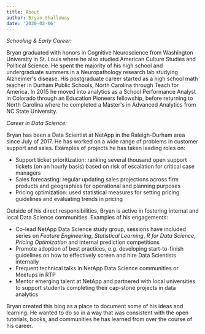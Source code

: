 ```yaml
---
title: About
author: Bryan Shalloway
date: '2020-02-06'
---
```


*Schooling & Early Career:*

Bryan graduated with honors in Cognitive Neuroscience from Washington University in St. Louis where he also studied American Culture Studies and Political Science. He spent the majority of his high school and undergraduate summers in a Neuropathology research lab studying Alzheimer's disease. His postgraduate career started as a high school math teacher in Durham Public Schools, North Carolina through Teach for America. In 2015 he moved into analytics as a School Performance Analyst in Colorado through an Education Pioneers fellowship, before returning to North Carolina where he completed a Master's in Advanced Analytics from NC State University. 

*Career in Data Science:*

Bryan has been a Data Scientist at NetApp in the Raleigh-Durham area since July of 2017. He has worked on a wide range of problems in customer support and sales. Examples of projects he has taken leading roles on:

* Support ticket prioritization: ranking several thousand open support tickets (on an hourly basis) based on risk of escalation for critical case managers
* Sales forecasting: regular updating sales projections across firm products and geographies for operational and planning purposes
* Pricing optimization: used statistical measures for setting pricing guidelines and evaluating trends in pricing

Outside of his direct responsibilities, Bryan is active in fostering internal and local Data Science communities. Examples of his engagements:

* Co-lead NetApp Data Science study group, sessions have included series on *Feature Engineering*, *Statistical Learning*, *R for Data Science*, *Pricing Optimization* and internal prediction competitions
* Promote adoption of best practices, e.g. developing start-to-finish guidelines on how to effectively screen and hire Data Scientists internally
* Frequent technical talks in NetApp Data Science communities or Meetups in RTP
* Mentor emerging talent at NetApp and partnered with local universities to support students completing their cap-stone projects in data analytics

Bryan created this blog as a place to document some of his ideas and learning. He wanted to do so in a way that was consistent with the open tutorials, books, and communities he has learned from over the course of his career.
